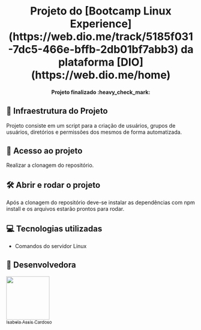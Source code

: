 <h1 align="center"> Projeto do [Bootcamp Linux Experience](https://web.dio.me/track/5185f031-7dc5-466e-bffb-2db01bf7abb3) da plataforma [DIO](https://web.dio.me/home)</h1>

 <h4 align="center"> 
      Projeto finalizado :heavy_check_mark:
</h4>

##  :mag_right: Infraestrutura do Projeto

Projeto consiste em um script para a criação de usuários, grupos de usuários, diretórios e permissões dos mesmos de forma automatizada.

## 📁 Acesso ao projeto

Realizar a clonagem do repositório.

## 🛠️ Abrir e rodar o projeto

Após a clonagem do repositório deve-se instalar as dependências com npm install  e os arquivos estarão prontos para rodar.

## :computer: Tecnologias utilizadas
- Comandos do servidor Linux

##  :woman: Desenvolvedora
 
 [<img src="https://avatars.githubusercontent.com/u/66324902?v=4" width=115><br><sub>Isabela Assis Cardoso</sub>](https://github.com/IsabelaAC) 


